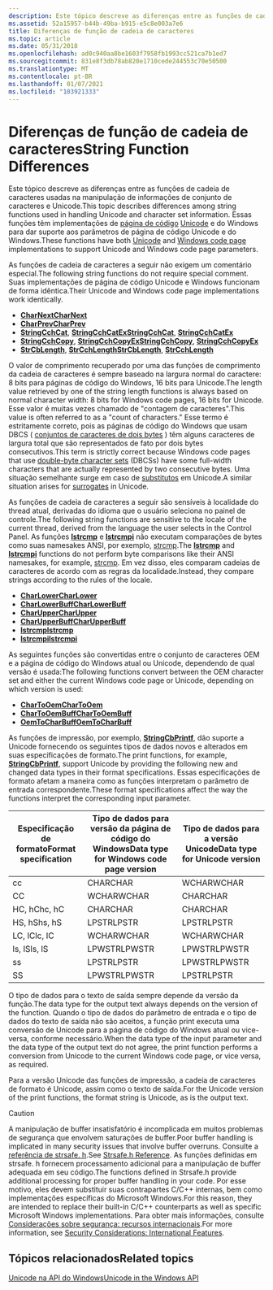 ```yaml
---
description: Este tópico descreve as diferenças entre as funções de cadeia de caracteres usadas na manipulação de informações de conjunto de caracteres e Unicode. Essas funções têm implementações de página de código Unicode e do Windows para dar suporte aos parâmetros de página de código Unicode e do Windows.
ms.assetid: 52a15957-b44b-49ba-b915-e5c8e003a7e6
title: Diferenças de função de cadeia de caracteres
ms.topic: article
ms.date: 05/31/2018
ms.openlocfilehash: ad0c940aa8be1603f7958fb1993cc521ca7b1ed7
ms.sourcegitcommit: 831e8f3db78ab820e1710cede244553c70e50500
ms.translationtype: MT
ms.contentlocale: pt-BR
ms.lasthandoff: 01/07/2021
ms.locfileid: "103921333"
---
```

# <a name="string-function-differences"></a><span data-ttu-id="4d0cc-104">Diferenças de função de cadeia de caracteres</span><span class="sxs-lookup"><span data-stu-id="4d0cc-104">String Function Differences</span></span>

<span data-ttu-id="4d0cc-105">Este tópico descreve as diferenças entre as funções de cadeia de caracteres usadas na manipulação de informações de conjunto de caracteres e Unicode.</span><span class="sxs-lookup"><span data-stu-id="4d0cc-105">This topic describes differences among string functions used in handling Unicode and character set information.</span></span> <span data-ttu-id="4d0cc-106">Essas funções têm implementações de [página de código](code-pages.md) [Unicode](unicode.md) e do Windows para dar suporte aos parâmetros de página de código Unicode e do Windows.</span><span class="sxs-lookup"><span data-stu-id="4d0cc-106">These functions have both [Unicode](unicode.md) and [Windows code page](code-pages.md) implementations to support Unicode and Windows code page parameters.</span></span>

<span data-ttu-id="4d0cc-107">As funções de cadeia de caracteres a seguir não exigem um comentário especial.</span><span class="sxs-lookup"><span data-stu-id="4d0cc-107">The following string functions do not require special comment.</span></span> <span data-ttu-id="4d0cc-108">Suas implementações de página de código Unicode e Windows funcionam de forma idêntica.</span><span class="sxs-lookup"><span data-stu-id="4d0cc-108">Their Unicode and Windows code page implementations work identically.</span></span>

-   [<span data-ttu-id="4d0cc-109">**CharNext**</span><span class="sxs-lookup"><span data-stu-id="4d0cc-109">**CharNext**</span></span>](/windows/win32/api/winuser/nf-winuser-charnexta)
-   [<span data-ttu-id="4d0cc-110">**CharPrev**</span><span class="sxs-lookup"><span data-stu-id="4d0cc-110">**CharPrev**</span></span>](/windows/win32/api/winuser/nf-winuser-charpreva)
-   <span data-ttu-id="4d0cc-111">[**StringCchCat**](/windows/win32/api/strsafe/nf-strsafe-stringcchcata), [ **StringCchCatEx**](/windows/win32/api/strsafe/nf-strsafe-stringcchcatexa)</span><span class="sxs-lookup"><span data-stu-id="4d0cc-111">[**StringCchCat**](/windows/win32/api/strsafe/nf-strsafe-stringcchcata), [**StringCchCatEx**](/windows/win32/api/strsafe/nf-strsafe-stringcchcatexa)</span></span>
-   <span data-ttu-id="4d0cc-112">[**StringCchCopy**](/windows/win32/api/strsafe/nf-strsafe-stringcchcopya), [ **StringCchCopyEx**](/windows/win32/api/strsafe/nf-strsafe-stringcchcopyexa)</span><span class="sxs-lookup"><span data-stu-id="4d0cc-112">[**StringCchCopy**](/windows/win32/api/strsafe/nf-strsafe-stringcchcopya), [**StringCchCopyEx**](/windows/win32/api/strsafe/nf-strsafe-stringcchcopyexa)</span></span>
-   <span data-ttu-id="4d0cc-113">[**StrCbLength**](/windows/win32/api/strsafe/nf-strsafe-stringcblengtha), [ **StrCchLength**](/windows/win32/api/strsafe/nf-strsafe-stringcchlengtha)</span><span class="sxs-lookup"><span data-stu-id="4d0cc-113">[**StrCbLength**](/windows/win32/api/strsafe/nf-strsafe-stringcblengtha), [**StrCchLength**](/windows/win32/api/strsafe/nf-strsafe-stringcchlengtha)</span></span>

<span data-ttu-id="4d0cc-114">O valor de comprimento recuperado por uma das funções de comprimento da cadeia de caracteres é sempre baseado na largura normal do caractere: 8 bits para páginas de código do Windows, 16 bits para Unicode.</span><span class="sxs-lookup"><span data-stu-id="4d0cc-114">The length value retrieved by one of the string length functions is always based on normal character width: 8 bits for Windows code pages, 16 bits for Unicode.</span></span> <span data-ttu-id="4d0cc-115">Esse valor é muitas vezes chamado de "contagem de caracteres".</span><span class="sxs-lookup"><span data-stu-id="4d0cc-115">This value is often referred to as a "count of characters."</span></span> <span data-ttu-id="4d0cc-116">Esse termo é estritamente correto, pois as páginas de código do Windows que usam DBCS ( [conjuntos de caracteres de dois bytes](double-byte-character-sets.md) ) têm alguns caracteres de largura total que são representados de fato por dois bytes consecutivos.</span><span class="sxs-lookup"><span data-stu-id="4d0cc-116">This term is strictly correct because Windows code pages that use [double-byte character sets](double-byte-character-sets.md) (DBCSs) have some full-width characters that are actually represented by two consecutive bytes.</span></span> <span data-ttu-id="4d0cc-117">Uma situação semelhante surge em caso de [substitutos](surrogates-and-supplementary-characters.md) em Unicode.</span><span class="sxs-lookup"><span data-stu-id="4d0cc-117">A similar situation arises for [surrogates](surrogates-and-supplementary-characters.md) in Unicode.</span></span>

<span data-ttu-id="4d0cc-118">As funções de cadeia de caracteres a seguir são sensíveis à localidade do thread atual, derivadas do idioma que o usuário seleciona no painel de controle.</span><span class="sxs-lookup"><span data-stu-id="4d0cc-118">The following string functions are sensitive to the locale of the current thread, derived from the language the user selects in the Control Panel.</span></span> <span data-ttu-id="4d0cc-119">As funções [**lstrcmp**](/windows/win32/api/winbase/nf-winbase-lstrcmpa) e [**lstrcmpi**](/windows/win32/api/winbase/nf-winbase-lstrcmpia) não executam comparações de bytes como suas namesakes ANSI, por exemplo, [strcmp](/cpp/c-runtime-library/reference/strcmp-wcscmp-mbscmp).</span><span class="sxs-lookup"><span data-stu-id="4d0cc-119">The [**lstrcmp**](/windows/win32/api/winbase/nf-winbase-lstrcmpa) and [**lstrcmpi**](/windows/win32/api/winbase/nf-winbase-lstrcmpia) functions do not perform byte comparisons like their ANSI namesakes, for example, [strcmp](/cpp/c-runtime-library/reference/strcmp-wcscmp-mbscmp).</span></span> <span data-ttu-id="4d0cc-120">Em vez disso, eles comparam cadeias de caracteres de acordo com as regras da localidade.</span><span class="sxs-lookup"><span data-stu-id="4d0cc-120">Instead, they compare strings according to the rules of the locale.</span></span>

-   [<span data-ttu-id="4d0cc-121">**CharLower**</span><span class="sxs-lookup"><span data-stu-id="4d0cc-121">**CharLower**</span></span>](/windows/win32/api/winuser/nf-winuser-charlowera)
-   [<span data-ttu-id="4d0cc-122">**CharLowerBuff**</span><span class="sxs-lookup"><span data-stu-id="4d0cc-122">**CharLowerBuff**</span></span>](/windows/win32/api/winuser/nf-winuser-charlowerbuffa)
-   [<span data-ttu-id="4d0cc-123">**CharUpper**</span><span class="sxs-lookup"><span data-stu-id="4d0cc-123">**CharUpper**</span></span>](/windows/win32/api/winuser/nf-winuser-charuppera)
-   [<span data-ttu-id="4d0cc-124">**CharUpperBuff**</span><span class="sxs-lookup"><span data-stu-id="4d0cc-124">**CharUpperBuff**</span></span>](/windows/win32/api/winuser/nf-winuser-charupperbuffa)
-   [<span data-ttu-id="4d0cc-125">**lstrcmp**</span><span class="sxs-lookup"><span data-stu-id="4d0cc-125">**lstrcmp**</span></span>](/windows/win32/api/winbase/nf-winbase-lstrcmpa)
-   [<span data-ttu-id="4d0cc-126">**lstrcmpi**</span><span class="sxs-lookup"><span data-stu-id="4d0cc-126">**lstrcmpi**</span></span>](/windows/win32/api/winbase/nf-winbase-lstrcmpia)

<span data-ttu-id="4d0cc-127">As seguintes funções são convertidas entre o conjunto de caracteres OEM e a página de código do Windows atual ou Unicode, dependendo de qual versão é usada:</span><span class="sxs-lookup"><span data-stu-id="4d0cc-127">The following functions convert between the OEM character set and either the current Windows code page or Unicode, depending on which version is used:</span></span>

-   [<span data-ttu-id="4d0cc-128">**CharToOem**</span><span class="sxs-lookup"><span data-stu-id="4d0cc-128">**CharToOem**</span></span>](/windows/win32/api/winuser/nf-winuser-chartooema)
-   [<span data-ttu-id="4d0cc-129">**CharToOemBuff**</span><span class="sxs-lookup"><span data-stu-id="4d0cc-129">**CharToOemBuff**</span></span>](/windows/win32/api/winuser/nf-winuser-chartooembuffa)
-   [<span data-ttu-id="4d0cc-130">**OemToCharBuff**</span><span class="sxs-lookup"><span data-stu-id="4d0cc-130">**OemToCharBuff**</span></span>](/windows/win32/api/winuser/nf-winuser-oemtocharbuffa)

<span data-ttu-id="4d0cc-131">As funções de impressão, por exemplo, [**StringCbPrintf**](/windows/win32/api/strsafe/nf-strsafe-stringcbprintfa), dão suporte a Unicode fornecendo os seguintes tipos de dados novos e alterados em suas especificações de formato.</span><span class="sxs-lookup"><span data-stu-id="4d0cc-131">The print functions, for example, [**StringCbPrintf**](/windows/win32/api/strsafe/nf-strsafe-stringcbprintfa), support Unicode by providing the following new and changed data types in their format specifications.</span></span> <span data-ttu-id="4d0cc-132">Essas especificações de formato afetam a maneira como as funções interpretam o parâmetro de entrada correspondente.</span><span class="sxs-lookup"><span data-stu-id="4d0cc-132">These format specifications affect the way the functions interpret the corresponding input parameter.</span></span>



| <span data-ttu-id="4d0cc-133">Especificação de formato</span><span class="sxs-lookup"><span data-stu-id="4d0cc-133">Format specification</span></span> | <span data-ttu-id="4d0cc-134">Tipo de dados para versão da página de código do Windows</span><span class="sxs-lookup"><span data-stu-id="4d0cc-134">Data type for Windows code page version</span></span> | <span data-ttu-id="4d0cc-135">Tipo de dados para a versão Unicode</span><span class="sxs-lookup"><span data-stu-id="4d0cc-135">Data type for Unicode version</span></span> |
|----------------------|-----------------------------------------|-------------------------------|
| <span data-ttu-id="4d0cc-136">c</span><span class="sxs-lookup"><span data-stu-id="4d0cc-136">c</span></span>                    | <span data-ttu-id="4d0cc-137">CHAR</span><span class="sxs-lookup"><span data-stu-id="4d0cc-137">CHAR</span></span>                                    | <span data-ttu-id="4d0cc-138">WCHAR</span><span class="sxs-lookup"><span data-stu-id="4d0cc-138">WCHAR</span></span>                         |
| <span data-ttu-id="4d0cc-139">C</span><span class="sxs-lookup"><span data-stu-id="4d0cc-139">C</span></span>                    | <span data-ttu-id="4d0cc-140">WCHAR</span><span class="sxs-lookup"><span data-stu-id="4d0cc-140">WCHAR</span></span>                                   | <span data-ttu-id="4d0cc-141">CHAR</span><span class="sxs-lookup"><span data-stu-id="4d0cc-141">CHAR</span></span>                          |
| <span data-ttu-id="4d0cc-142">HC, hC</span><span class="sxs-lookup"><span data-stu-id="4d0cc-142">hc, hC</span></span>               | <span data-ttu-id="4d0cc-143">CHAR</span><span class="sxs-lookup"><span data-stu-id="4d0cc-143">CHAR</span></span>                                    | <span data-ttu-id="4d0cc-144">CHAR</span><span class="sxs-lookup"><span data-stu-id="4d0cc-144">CHAR</span></span>                          |
| <span data-ttu-id="4d0cc-145">HS, hS</span><span class="sxs-lookup"><span data-stu-id="4d0cc-145">hs, hS</span></span>               | <span data-ttu-id="4d0cc-146">LPSTR</span><span class="sxs-lookup"><span data-stu-id="4d0cc-146">LPSTR</span></span>                                   | <span data-ttu-id="4d0cc-147">LPSTR</span><span class="sxs-lookup"><span data-stu-id="4d0cc-147">LPSTR</span></span>                         |
| <span data-ttu-id="4d0cc-148">LC, lC</span><span class="sxs-lookup"><span data-stu-id="4d0cc-148">lc, lC</span></span>               | <span data-ttu-id="4d0cc-149">WCHAR</span><span class="sxs-lookup"><span data-stu-id="4d0cc-149">WCHAR</span></span>                                   | <span data-ttu-id="4d0cc-150">WCHAR</span><span class="sxs-lookup"><span data-stu-id="4d0cc-150">WCHAR</span></span>                         |
| <span data-ttu-id="4d0cc-151">ls, lS</span><span class="sxs-lookup"><span data-stu-id="4d0cc-151">ls, lS</span></span>               | <span data-ttu-id="4d0cc-152">LPWSTR</span><span class="sxs-lookup"><span data-stu-id="4d0cc-152">LPWSTR</span></span>                                  | <span data-ttu-id="4d0cc-153">LPWSTR</span><span class="sxs-lookup"><span data-stu-id="4d0cc-153">LPWSTR</span></span>                        |
| <span data-ttu-id="4d0cc-154">s</span><span class="sxs-lookup"><span data-stu-id="4d0cc-154">s</span></span>                    | <span data-ttu-id="4d0cc-155">LPSTR</span><span class="sxs-lookup"><span data-stu-id="4d0cc-155">LPSTR</span></span>                                   | <span data-ttu-id="4d0cc-156">LPWSTR</span><span class="sxs-lookup"><span data-stu-id="4d0cc-156">LPWSTR</span></span>                        |
| <span data-ttu-id="4d0cc-157">S</span><span class="sxs-lookup"><span data-stu-id="4d0cc-157">S</span></span>                    | <span data-ttu-id="4d0cc-158">LPWSTR</span><span class="sxs-lookup"><span data-stu-id="4d0cc-158">LPWSTR</span></span>                                  | <span data-ttu-id="4d0cc-159">LPSTR</span><span class="sxs-lookup"><span data-stu-id="4d0cc-159">LPSTR</span></span>                         |



 

<span data-ttu-id="4d0cc-160">O tipo de dados para o texto de saída sempre depende da versão da função.</span><span class="sxs-lookup"><span data-stu-id="4d0cc-160">The data type for the output text always depends on the version of the function.</span></span> <span data-ttu-id="4d0cc-161">Quando o tipo de dados do parâmetro de entrada e o tipo de dados do texto de saída não são aceitos, a função print executa uma conversão de Unicode para a página de código do Windows atual ou vice-versa, conforme necessário.</span><span class="sxs-lookup"><span data-stu-id="4d0cc-161">When the data type of the input parameter and the data type of the output text do not agree, the print function performs a conversion from Unicode to the current Windows code page, or vice versa, as required.</span></span>

<span data-ttu-id="4d0cc-162">Para a versão Unicode das funções de impressão, a cadeia de caracteres de formato é Unicode, assim como o texto de saída.</span><span class="sxs-lookup"><span data-stu-id="4d0cc-162">For the Unicode version of the print functions, the format string is Unicode, as is the output text.</span></span>

> [!Caution]  
> <span data-ttu-id="4d0cc-163">A manipulação de buffer insatisfatório é incomplicada em muitos problemas de segurança que envolvem saturações de buffer.</span><span class="sxs-lookup"><span data-stu-id="4d0cc-163">Poor buffer handling is implicated in many security issues that involve buffer overruns.</span></span> <span data-ttu-id="4d0cc-164">Consulte a [referência de strsafe. h](../menurc/strsafe-ovw.md).</span><span class="sxs-lookup"><span data-stu-id="4d0cc-164">See [Strsafe.h Reference](../menurc/strsafe-ovw.md).</span></span> <span data-ttu-id="4d0cc-165">As funções definidas em strsafe. h fornecem processamento adicional para a manipulação de buffer adequada em seu código.</span><span class="sxs-lookup"><span data-stu-id="4d0cc-165">The functions defined in Strsafe.h provide additional processing for proper buffer handling in your code.</span></span> <span data-ttu-id="4d0cc-166">Por esse motivo, eles devem substituir suas contrapartes C/C++ internas, bem como implementações específicas do Microsoft Windows.</span><span class="sxs-lookup"><span data-stu-id="4d0cc-166">For this reason, they are intended to replace their built-in C/C++ counterparts as well as specific Microsoft Windows implementations.</span></span> <span data-ttu-id="4d0cc-167">Para obter mais informações, consulte [Considerações sobre segurança: recursos internacionais](security-considerations--international-features.md).</span><span class="sxs-lookup"><span data-stu-id="4d0cc-167">For more information, see [Security Considerations: International Features](security-considerations--international-features.md).</span></span>

 

## <a name="related-topics"></a><span data-ttu-id="4d0cc-168">Tópicos relacionados</span><span class="sxs-lookup"><span data-stu-id="4d0cc-168">Related topics</span></span>

<dl> <dt>

[<span data-ttu-id="4d0cc-169">Unicode na API do Windows</span><span class="sxs-lookup"><span data-stu-id="4d0cc-169">Unicode in the Windows API</span></span>](unicode-in-the-windows-api.md)
</dt> </dl>

 

 
